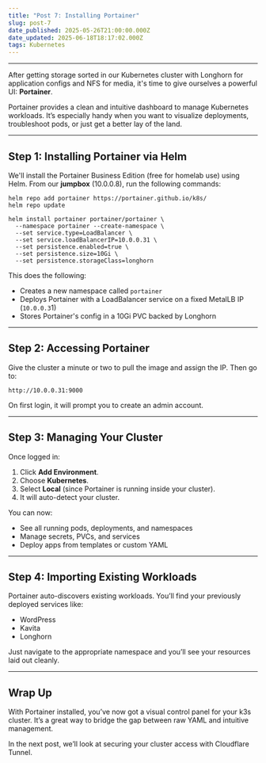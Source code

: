 ```yaml
---
title: "Post 7: Installing Portainer"
slug: post-7
date_published: 2025-05-26T21:00:00.000Z
date_updated: 2025-06-18T18:17:02.000Z
tags: Kubernetes
---
```


---

After getting storage sorted in our Kubernetes cluster with Longhorn for application configs and NFS for media, it's time to give ourselves a powerful UI: **Portainer**.

Portainer provides a clean and intuitive dashboard to manage Kubernetes workloads. It’s especially handy when you want to visualize deployments, troubleshoot pods, or just get a better lay of the land.

---

## Step 1: Installing Portainer via Helm

We'll install the Portainer Business Edition (free for homelab use) using Helm. From our **jumpbox** (10.0.0.8), run the following commands:

    helm repo add portainer https://portainer.github.io/k8s/
    helm repo update
    
    helm install portainer portainer/portainer \
      --namespace portainer --create-namespace \
      --set service.type=LoadBalancer \
      --set service.loadBalancerIP=10.0.0.31 \
      --set persistence.enabled=true \
      --set persistence.size=10Gi \
      --set persistence.storageClass=longhorn
    

This does the following:

- Creates a new namespace called `portainer`
- Deploys Portainer with a LoadBalancer service on a fixed MetalLB IP (`10.0.0.3`1)
- Stores Portainer's config in a 10Gi PVC backed by Longhorn

---

## Step 2: Accessing Portainer

Give the cluster a minute or two to pull the image and assign the IP. Then go to:

    http://10.0.0.31:9000
    

On first login, it will prompt you to create an admin account.

---

## Step 3: Managing Your Cluster

Once logged in:

1. Click **Add Environment**.
2. Choose **Kubernetes**.
3. Select **Local** (since Portainer is running inside your cluster).
4. It will auto-detect your cluster.

You can now:

- See all running pods, deployments, and namespaces
- Manage secrets, PVCs, and services
- Deploy apps from templates or custom YAML

---

## Step 4: Importing Existing Workloads

Portainer auto-discovers existing workloads. You’ll find your previously deployed services like:

- WordPress
- Kavita
- Longhorn

Just navigate to the appropriate namespace and you’ll see your resources laid out cleanly.

---

## Wrap Up

With Portainer installed, you’ve now got a visual control panel for your k3s cluster. It’s a great way to bridge the gap between raw YAML and intuitive management.

In the next post, we’ll look at securing your cluster access with Cloudflare Tunnel.
